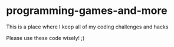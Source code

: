 # programming-games-and-more
This is a place where I keep all of my coding challenges and hacks


Please use these code wisely! ;)
